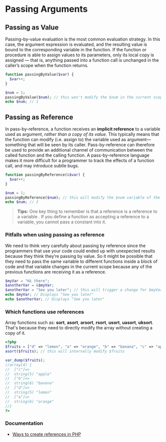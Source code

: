 # Passing Arguments

## Passing as Value

Passing-by-value evaluation is the most common evaluation strategy. In this case, the argument expression is evaluated, and the resulting value is bound to the corresponding variable in the function. If the function or procedure is able to assign values to its parameters, only its local copy is assigned — that is, anything passed into a function call is unchanged in the caller’s scope when the function returns.

```php
function passingByValue($var) {
  $var++;
}

$num = 1;
passingByValue($num); // this won't modify the $num in the current scope
echo $num; // 1
```

## Passing as Reference

In pass-by-reference, a function receives an **implicit reference** to a variable used as argument, _rather than a copy of its value_. This typically means that the function can modify (i.e. assign to) the variable used as argument—something that will be seen by its caller. Pass-by-reference can therefore be used to provide an additional channel of communication between the called function and the calling function. A pass-by-reference language makes it more difficult for a programmer to track the effects of a function call, and may introduce subtle bugs.

```php
function passingByReference(&$var) {
  $var++;
}

$num = 1;
passingByReference($num); // this will modify the $num variable of the current scope
echo $num; // 2
```

> **Tips:** One key thing to remember is that a reference is a reference to a variable . If you define a function as accepting a reference to a variable, you cannot pass a constant into it.

### Pitfalls when using passing as reference

We need to think very carefully about passing by reference since the programmers that use your code could ended up with unexpected results because they think they’re passing by value. So it might be possible that they need to pass the same variable to different functions inside a block of code and that variable changes in the current scope because any of the previous functions are receiving it as a reference.

```php
$myVar = "Hi there";
$anotherVar = &$myVar;
$anotherVar = "See you later"; // this will trigger a change for $myVar
echo $myVar; // Displays "See you later"
echo $anotherVar; // Displays "See you later"
```

### Which functions use references

Array functions such as: **sort**, **asort**, **arsort**, **rsort**, **usort**, **uasort**, **uksort**. That's because they need to directly modify the array without creating a copy of it.

```php
<?php
$fruits = ["d" => "lemon", "a" => "orange", "b" => "banana", "c" => "apple"];
asort($fruits); // this will internally modify $fruits

var_dump($fruits);
//array(4) {
//  ["c"]=>
//  string(5) "apple"
//  ["b"]=>
//  string(6) "banana"
//  ["d"]=>
//  string(5) "lemon"
//  ["a"]=>
//  string(6) "orange"
//}
?>
```

### Documentation

* [Ways to create references in PHP](https://www.elated.com/php-references/)